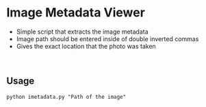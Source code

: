 <h1>Image Metadata Viewer</h1>

  - Simple script that extracts the image metadata
  - Image path should be entered inside of double inverted commas
  - Gives the exact location that the photo was taken
<br>
<h2>Usage</h2>

```
python imetadata.py "Path of the image"
```
